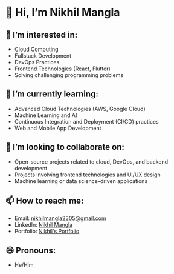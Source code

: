 # 👋 Hi, I’m Nikhil Mangla
 [](https://github.com/user-attachments/assets/5465d51e-9f86-48f4-8a74-a0396d6c49cd) 

## 👀 I’m interested in:
- Cloud Computing
- Fullstack Development
- DevOps Practices
- Frontend Technologies (React, Flutter)
- Solving challenging programming problems

## 🌱 I’m currently learning:
- Advanced Cloud Technologies (AWS, Google Cloud)
- Machine Learning and AI
- Continuous Integration and Deployment (CI/CD) practices
- Web and Mobile App Development

## 💞️ I’m looking to collaborate on:
- Open-source projects related to cloud, DevOps, and backend development
- Projects involving frontend technologies and UI/UX design
- Machine learning or data science-driven applications

## 📫 How to reach me:
- Email: [nikhilmangla2305@gmail.com](mailto:nikhilmangla2305@gmail.com)
- LinkedIn: [Nikhil Mangla](https://www.linkedin.com/in/nikhil-mangla)
- Portfolio: [Nikhil's Portfolio](https://nikhil-dev-portfolio-git-main-nikhil-manglas-projects.vercel.app/)

## 😄 Pronouns:
- He/Him

